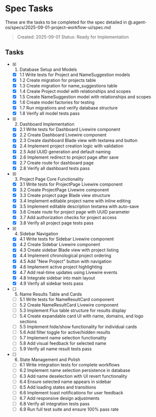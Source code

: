 # Spec Tasks

These are the tasks to be completed for the spec detailed in @.agent-os/specs/2025-09-01-project-workflow-ui/spec.md

> Created: 2025-09-01
> Status: Ready for Implementation

## Tasks

- [x] 1. Database Setup and Models
  - [x] 1.1 Write tests for Project and NameSuggestion models
  - [x] 1.2 Create migration for projects table
  - [x] 1.3 Create migration for name_suggestions table  
  - [x] 1.4 Create Project model with relationships and scopes
  - [x] 1.5 Create NameSuggestion model with relationships and scopes
  - [x] 1.6 Create model factories for testing
  - [x] 1.7 Run migrations and verify database structure
  - [x] 1.8 Verify all model tests pass

- [x] 2. Dashboard Implementation
  - [x] 2.1 Write tests for Dashboard Livewire component
  - [x] 2.2 Create Dashboard Livewire component
  - [x] 2.3 Create dashboard Blade view with textarea and button
  - [x] 2.4 Implement project creation logic with validation
  - [x] 2.5 Add UUID generation and default naming
  - [x] 2.6 Implement redirect to project page after save
  - [x] 2.7 Create route for dashboard page
  - [x] 2.8 Verify all dashboard tests pass

- [x] 3. Project Page Core Functionality
  - [x] 3.1 Write tests for ProjectPage Livewire component
  - [x] 3.2 Create ProjectPage Livewire component
  - [x] 3.3 Create project page Blade view structure
  - [x] 3.4 Implement editable project name with inline editing
  - [x] 3.5 Implement editable description textarea with auto-save
  - [x] 3.6 Create route for project page with UUID parameter
  - [x] 3.7 Add authorization checks for project access
  - [x] 3.8 Verify all project page tests pass

- [x] 4. Sidebar Navigation
  - [x] 4.1 Write tests for Sidebar Livewire component
  - [x] 4.2 Create Sidebar Livewire component
  - [x] 4.3 Create sidebar Blade view with project listing
  - [x] 4.4 Implement chronological project ordering
  - [x] 4.5 Add "New Project" button with navigation
  - [x] 4.6 Implement active project highlighting
  - [x] 4.7 Add real-time updates using Livewire events
  - [x] 4.8 Integrate sidebar into main layout
  - [x] 4.9 Verify all sidebar tests pass

- [ ] 5. Name Results Table and Cards
  - [ ] 5.1 Write tests for NameResultCard component
  - [ ] 5.2 Create NameResultCard Livewire component
  - [ ] 5.3 Implement Flux table structure for results display
  - [ ] 5.4 Create expandable card UI with name, domains, and logo sections
  - [ ] 5.5 Implement hide/show functionality for individual cards
  - [ ] 5.6 Add filter toggle for active/hidden results
  - [ ] 5.7 Implement name selection functionality
  - [ ] 5.8 Add visual feedback for selected name
  - [ ] 5.9 Verify all name result tests pass

- [ ] 6. State Management and Polish
  - [ ] 6.1 Write integration tests for complete workflows
  - [ ] 6.2 Implement name selection persistence in database
  - [ ] 6.3 Add name deselection with UI revert functionality
  - [ ] 6.4 Ensure selected name appears in sidebar
  - [ ] 6.5 Add loading states and transitions
  - [ ] 6.6 Implement toast notifications for user feedback
  - [ ] 6.7 Add responsive design adjustments
  - [ ] 6.8 Verify all integration tests pass
  - [ ] 6.9 Run full test suite and ensure 100% pass rate